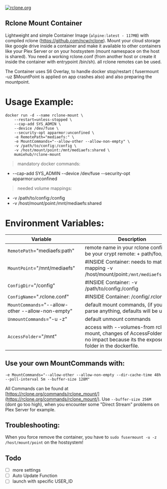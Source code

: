 [rcloneurl]: https://rclone.org

[![rclone.org](https://rclone.org/img/logo_on_dark__horizontal_color.svg)][rcloneurl]

Rclone Mount Container
---

Lightweight and simple Container Image (`alpine:latest - 117MB`) with compiled rclone (https://github.com/ncw/rclone). Mount your cloud storage like google drive inside a container and make it available to other containers like your Plex Server or on your hostsystem (mount namespace on the host is shared). You need a working rclone.conf (from another host or create it inside the container with entrypoint /bin/sh). all rclone remotes can be used.


The Container uses S6 Overlay, to handle docker stop/restart ( fusermount -uz $MountPoint is applied on app crashes also) and also preparing the mountpoint.


# Usage Example:

    docker run -d --name rclone-mount \
        --restart=unless-stopped \
        --cap-add SYS_ADMIN \
        --device /dev/fuse \
        --security-opt apparmor:unconfined \
        -e RemotePath="mediaefs:" \
        -e MountCommands="--allow-other --allow-non-empty" \
        -v /path/to/config:/config \
        -v /host/mount/point:/mnt/mediaefs:shared \
        mumiehub/rclone-mount


> mandatory docker commands:

- --cap-add SYS_ADMIN --device /dev/fuse --security-opt apparmor:unconfined


> needed volume mappings:

- -v /path/to/config:/config
- -v /host/mount/point:/mnt/mediaefs:shared


# Environment Variables:

| Variable |  | Description |
|---|--------|----|
|`RemotePath`="mediaefs:path" | |remote name in your rclone config, can be your crypt remote: + path/foo/bar|
|`MountPoint`="/mnt/mediaefs"| |#INSIDE Container: needs to match mapping -v /host/mount/point:`/mnt/mediaefs:shared`|
|`ConfigDir`="/config"| |#INSIDE Container: -v /path/to/config:/config|
|`ConfigName`=".rclone.conf"| |#INSIDE Container: /config/.rclone.conf|
|`MountCommands`="--allow-other --allow-non-empty"| |default mount commands, (if you not parse anything, defaults will be used)|
|`UnmountCommands`="-u -z"| |default unmount commands|
|`AccessFolder`="/mnt" ||access with --volumes-from rclone-mount, changes of AccessFolder have no impact because its the exposed folder in the dockerfile.|


## Use your own MountCommands with:
```vim
-e MountCommands="--allow-other --allow-non-empty --dir-cache-time 48h --poll-interval 5m --buffer-size 128M"
```

All Commands can be found at [https://rclone.org/commands/rclone_mount/](https://rclone.org/commands/rclone_mount/). Use `--buffer-size 256M` (dont go too high), when you encounter some "Direct Stream" problems on Plex Server for example.

## Troubleshooting:
When you force remove the container, you have to `sudo fusermount -u -z /host/mount/point` on the hostsystem!



Todo
----

* [ ] more settings
* [ ] Auto Update Function
* [ ] launch with specific USER_ID
